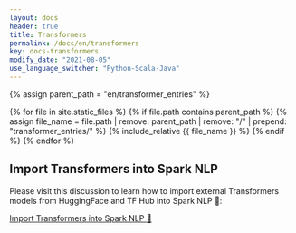 ```yaml
---
layout: docs
header: true
title: Transformers
permalink: /docs/en/transformers
key: docs-transformers
modify_date: "2021-08-05"
use_language_switcher: "Python-Scala-Java"
---
```


<script> {% include scripts/approachModelSwitcher.js %} </script>

{% assign parent_path = "en/transformer_entries" %}

{% for file in site.static_files %}
    {% if file.path contains parent_path %}
        {% assign file_name = file.path | remove:  parent_path | remove:  "/" | prepend: "transformer_entries/" %}
        {% include_relative {{ file_name }} %}
    {% endif %}
{% endfor %}


## Import Transformers into Spark NLP

Please visit this discussion to learn how to import external Transformers models from HuggingFace and TF Hub into Spark NLP 🚀:

[Import Transformers into Spark NLP 🚀](https://github.com/JohnSnowLabs/spark-nlp/discussions/5669)